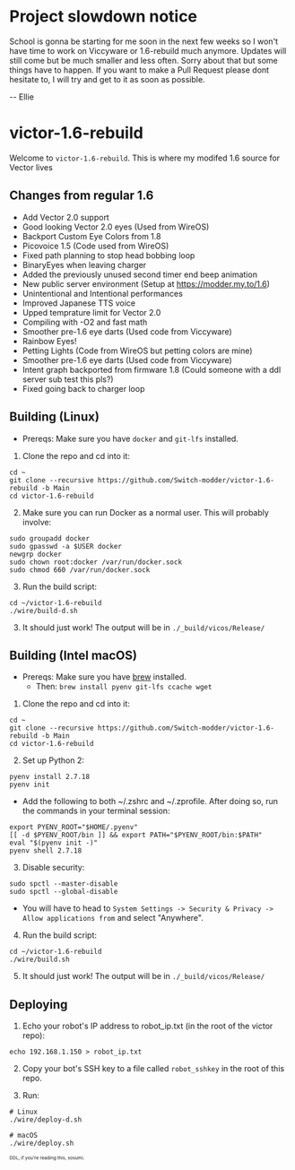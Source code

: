 # Project slowdown notice
School is gonna be starting for me soon in the next few weeks so I won't have time to work on Viccyware or 1.6-rebuild much anymore. Updates will still come but be much smaller and less often. Sorry about that but some things have to happen. If you want to make a Pull Request please dont hesitate to, I will try and get to it as soon as possible.

-- Ellie

# victor-1.6-rebuild

Welcome to `victor-1.6-rebuild`. This is where my modifed 1.6 source for Vector lives

## Changes from regular 1.6

- Add Vector 2.0 support
- Good looking Vector 2.0 eyes (Used from WireOS)
- Backport Custom Eye Colors from 1.8
- Picovoice 1.5 (Code used from WireOS)
- Fixed path planning to stop head bobbing loop
- BinaryEyes when leaving charger
- Added the previously unused second timer end beep animation
- New public server environment (Setup at https://modder.my.to/1.6)
- Unintentional and Intentional performances
- Improved Japanese TTS voice
- Upped temprature limit for Vector 2.0
- Compiling with -O2 and fast math
- Smoother pre-1.6 eye darts (Used code from Viccyware)
- Rainbow Eyes!
- Petting Lights (Code from WireOS but petting colors are mine)
- Smoother pre-1.6 eye darts (Used code from Viccyware)
- Intent graph backported from firmware 1.8 (Could someone with a ddl server sub test this pls?)
- Fixed going back to charger loop

## Building (Linux)

 - Prereqs: Make sure you have `docker` and `git-lfs` installed.

1. Clone the repo and cd into it:

```
cd ~
git clone --recursive https://github.com/Switch-modder/victor-1.6-rebuild -b Main
cd victor-1.6-rebuild
```

2. Make sure you can run Docker as a normal user. This will probably involve:

```
sudo groupadd docker
sudo gpasswd -a $USER docker
newgrp docker
sudo chown root:docker /var/run/docker.sock
sudo chmod 660 /var/run/docker.sock
```

3. Run the build script:
```
cd ~/victor-1.6-rebuild
./wire/build-d.sh
```

3. It should just work! The output will be in `./_build/vicos/Release/`

## Building (Intel macOS)

 - Prereqs: Make sure you have [brew](https://brew.sh/) installed.
   -  Then: `brew install pyenv git-lfs ccache wget`

1. Clone the repo and cd into it:

```
cd ~
git clone --recursive https://github.com/Switch-modder/victor-1.6-rebuild -b Main
cd victor-1.6-rebuild
```

2. Set up Python 2:

```
pyenv install 2.7.18
pyenv init
```

- Add the following to both ~/.zshrc and ~/.zprofile. After doing so, run the commands in your terminal session:
```
export PYENV_ROOT="$HOME/.pyenv"
[[ -d $PYENV_ROOT/bin ]] && export PATH="$PYENV_ROOT/bin:$PATH"
eval "$(pyenv init -)"
pyenv shell 2.7.18
```

3. Disable security:

```
sudo spctl --master-disable
sudo spctl --global-disable
```
- You will have to head to `System Settings -> Security & Privacy -> Allow applications from` and select "Anywhere".


4. Run the build script:
```
cd ~/victor-1.6-rebuild
./wire/build.sh
```

5. It should just work! The output will be in `./_build/vicos/Release/`

## Deploying

1. Echo your robot's IP address to robot_ip.txt (in the root of the victor repo):

```
echo 192.168.1.150 > robot_ip.txt
```

2. Copy your bot's SSH key to a file called `robot_sshkey` in the root of this repo.

3. Run:

```
# Linux
./wire/deploy-d.sh

# macOS
./wire/deploy.sh
```

<small><sub><sup>DDL, if you're reading this, sosumi.</sup></sub></small>
